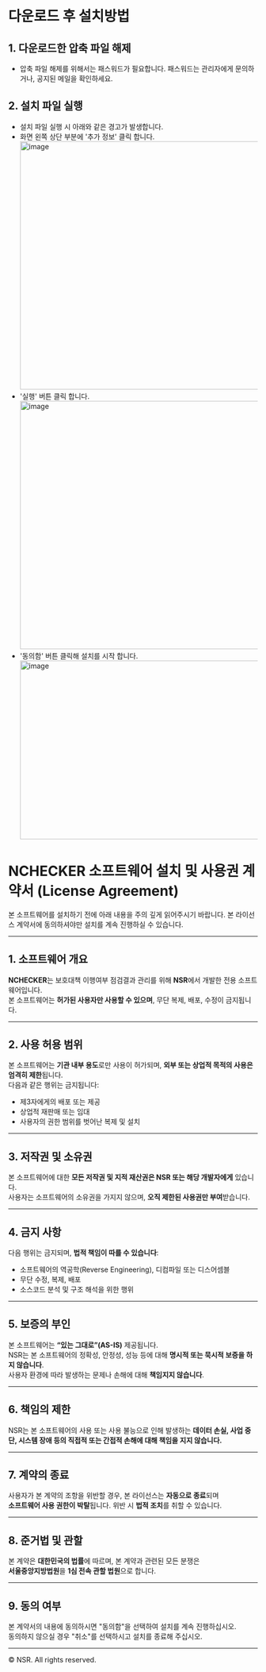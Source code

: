 # 다운로드 후 설치방법

## 1. 다운로드한 압축 파일 해제
 - 압축 파일 해제를 위해서는 패스워드가 필요합니다. 패스워드는 관리자에게 문의하거나, 공지된 메일을 확인하세요.

## 2. 설치 파일 실행
 - 설치 파일 실행 시 아래와 같은 경고가 발생합니다.<br>
 - 화면 왼쪽 상단 부분에 '추가 정보' 클릭 합니다.<br>
<img width="534" height="500" alt="image" src="https://github.com/user-attachments/assets/3c709b0c-88b7-4269-a096-15becbb29101" /><br>
 - '실행' 버튼 클릭 합니다.<br>
<img width="534" height="500" alt="image" src="https://github.com/user-attachments/assets/cb00932a-0cfc-49a3-8604-67722d8263a5" /><br>
 - '동의함' 버튼 클릭해 설치를 시작 합니다.<br>
<img width="581" height="360" alt="image" src="https://github.com/user-attachments/assets/5d5c3ece-e7a1-41e8-831c-cdfd1a313160" /><br> 

# NCHECKER 소프트웨어 설치 및 사용권 계약서 (License Agreement)

본 소프트웨어를 설치하기 전에 아래 내용을 주의 깊게 읽어주시기 바랍니다. 본 라이선스 계약서에 동의하셔야만 설치를 계속 진행하실 수 있습니다.

---

## 1. 소프트웨어 개요
**NCHECKER**는 보호대책 이행여부 점검결과 관리를 위해 **NSR**에서 개발한 전용 소프트웨어입니다.  
본 소프트웨어는 **허가된 사용자만 사용할 수 있으며**, 무단 복제, 배포, 수정이 금지됩니다.

---

## 2. 사용 허용 범위
본 소프트웨어는 **기관 내부 용도**로만 사용이 허가되며, **외부 또는 상업적 목적의 사용은 엄격히 제한**됩니다.  
다음과 같은 행위는 금지됩니다:

- 제3자에게의 배포 또는 제공  
- 상업적 재판매 또는 임대  
- 사용자의 권한 범위를 벗어난 복제 및 설치  

---

## 3. 저작권 및 소유권
본 소프트웨어에 대한 **모든 저작권 및 지적 재산권은 NSR 또는 해당 개발자에게** 있습니다.  
사용자는 소프트웨어의 소유권을 가지지 않으며, **오직 제한된 사용권만 부여**받습니다.

---

## 4. 금지 사항
다음 행위는 금지되며, **법적 책임이 따를 수 있습니다**:

- 소프트웨어의 역공학(Reverse Engineering), 디컴파일 또는 디스어셈블  
- 무단 수정, 복제, 배포  
- 소스코드 분석 및 구조 해석을 위한 행위  

---

## 5. 보증의 부인
본 소프트웨어는 **“있는 그대로”(AS-IS)** 제공됩니다.  
NSR는 본 소프트웨어의 정확성, 안정성, 성능 등에 대해 **명시적 또는 묵시적 보증을 하지 않습니다**.  
사용자 환경에 따라 발생하는 문제나 손해에 대해 **책임지지 않습니다**.

---

## 6. 책임의 제한
NSR는 본 소프트웨어의 사용 또는 사용 불능으로 인해 발생하는 **데이터 손실, 사업 중단, 시스템 장애 등의 직접적 또는 간접적 손해에 대해 책임을 지지 않습니다.**

---

## 7. 계약의 종료
사용자가 본 계약의 조항을 위반할 경우, 본 라이선스는 **자동으로 종료**되며  
**소프트웨어 사용 권한이 박탈**됩니다. 위반 시 **법적 조치**를 취할 수 있습니다.

---

## 8. 준거법 및 관할
본 계약은 **대한민국의 법률**에 따르며, 본 계약과 관련된 모든 분쟁은  
**서울중앙지방법원**을 **1심 전속 관할 법원**으로 합니다.

---

## 9. 동의 여부
본 계약서의 내용에 동의하시면 "동의함"을 선택하여 설치를 계속 진행하십시오.  
동의하지 않으실 경우 "취소"를 선택하시고 설치를 종료해 주십시오.

---

© NSR. All rights reserved.
